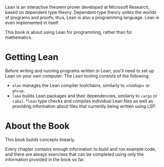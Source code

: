Lean is an interactive theorem prover developed at Microsoft
Research, based on dependent type theory. Dependent type theory unites
the worlds of programs and proofs; thus, Lean is also a programming
language. Lean is even implemented in itself.

This book is about using Lean for programming, rather than for
mathematics.

# Getting Lean

Before writing and running programs written in Lean, you'll need to
set up Lean on your own computer. The Lean tooling consists of the
following:

 * `elan` manages the Lean compiler toolchains, similarly to =rustup=
   or `ghcup`.
 * `lake` builds Lean packages and their dependencies, similarly to
   `cargo` or `cabal`.
 *`lean` type checks and compiles individual Lean files as well as
   providing information about files that currently being written
   using LSP.

# About the Book

This book builds concepts linearly.

Every chapter contains enough information to build and run example
code, and there are always exercises that can be completed using only
the information provided in the book so far.
